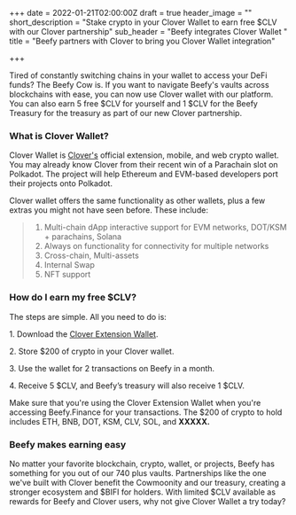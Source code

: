 +++
date = 2022-01-21T02:00:00Z
draft = true
header_image = ""
short_description = "Stake crypto in your Clover Wallet to earn free $CLV with our Clover partnership"
sub_header = "Beefy integrates Clover Wallet "
title = "Beefy partners with Clover to bring you Clover Wallet integration"

+++

Tired of constantly switching chains in your wallet to access your DeFi funds? The Beefy Cow is. If you want to navigate Beefy's vaults across blockchains with ease, you can now use Clover wallet with our platform. You can also earn 5 free $CLV for yourself and 1 $CLV for the Beefy Treasury for the treasury as part of our new Clover partnership.

### What is Clover Wallet?

Clover Wallet is [Clover's](https://clover.finance/) official extension, mobile, and web crypto wallet. You may already know Clover from their recent win of a Parachain slot on Polkadot. The project will help Ethereum and EVM-based developers port their projects onto Polkadot.

Clover wallet offers the same functionality as other wallets, plus a few extras you might not have seen before. These include:

> 1. Multi-chain dApp interactive support for EVM networks, DOT/KSM + parachains, Solana
> 2. Always on functionality for connectivity for multiple networks
> 3. Cross-chain, Multi-assets
> 4. Internal Swap
> 5. NFT support

### How do I earn my free $CLV?

The steps are simple. All you need to do is:

1\. Download the [Clover Extension Wallet](https://t.co/x0DXiOzk0z).

2\. Store $200 of crypto in your Clover wallet.

3\. Use the wallet for 2 transactions on Beefy in a month.

4\. Receive 5 $CLV, and Beefy’s treasury will also receive 1 $CLV.

Make sure that you're using the Clover Extension Wallet when you're accessing Beefy.Finance for your transactions. The $200 of crypto to hold includes ETH, BNB, DOT, KSM, CLV, SOL, and **XXXXX.**

### Beefy makes earning easy

No matter your favorite blockchain, crypto, wallet, or projects, Beefy has something for you out of our 740 plus vaults. Partnerships like the one we've built with Clover benefit the Cowmoonity and our treasury, creating a stronger ecosystem and $BIFI for holders. With limited $CLV available as rewards for Beefy and Clover users, why not give Clover Wallet a try today?